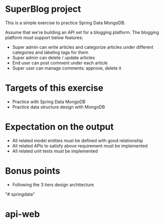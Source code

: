 # SuperBlog project

This is a simple exercise to practice Spring Data MongoDB.

Assume that we're building an API set for a blogging platform. The blogging platform must support below features:

* Super admin can write articles and categorize articles under different categories and labeling tags for them
* Super admin can delete / update articles
* End user can post comment under each article
* Super user can manage comments: approve, delete it


# Targets of this exercise

* Practice with Spring Data MongoDB
* Practice data structure design with MongoDB

# Expectation on the output
* All related model entities must be defined with good relationship
* All related APIs to satisfy above requirement must be implemented
* All related unit tests must be implemented

# Bonus points
* Following the 3 tiers design architecture


"# springdata" 
# api-web
